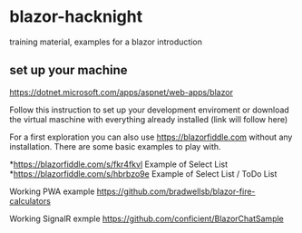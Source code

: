 # blazor-hacknight
training material, examples for a blazor introduction 

## set up your machine
https://dotnet.microsoft.com/apps/aspnet/web-apps/blazor

Follow this instruction to set up your development enviroment or
download the virtual maschine with everything already installed (link will follow here)

For a first exploration you can also use https://blazorfiddle.com without
any installation. There are some basic examples to play with.

*https://blazorfiddle.com/s/fkr4fkvl  Example of Select List
*https://blazorfiddle.com/s/hbrbzo9e  Example of Select List / ToDo List

Working PWA example
https://github.com/bradwellsb/blazor-fire-calculators

Working SignalR exmple
https://github.com/conficient/BlazorChatSample
